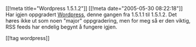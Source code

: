[[!meta  title="Wordpress 1.5.1.2"]]
[[!meta  date="2005-05-30 08:22:18"]]
Har igjen oppgradert <a href="http://www.wordpress.org">Wordpress</a>, denne gangen fra 1.5.1.1 til 1.5.1.2. Det høres ikke ut som noen "major" oppgradering, men for meg så er den viktig, RSS feeds har endelig begynt å fungere igjen.

[[!tag  wordpress]]